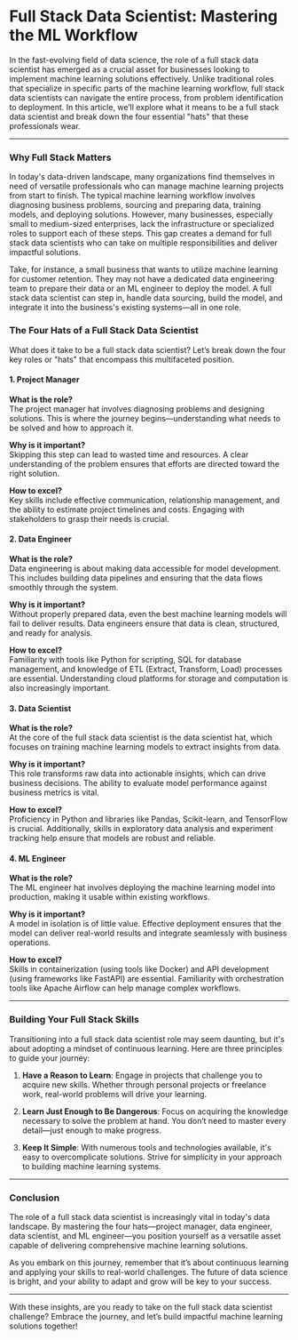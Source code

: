 # Full Stack Data Scientist: Mastering the ML Workflow

In the fast-evolving field of data science, the role of a full stack data scientist has emerged as a crucial asset for businesses looking to implement machine learning solutions effectively. Unlike traditional roles that specialize in specific parts of the machine learning workflow, full stack data scientists can navigate the entire process, from problem identification to deployment. In this article, we’ll explore what it means to be a full stack data scientist and break down the four essential "hats" that these professionals wear.

---

### Why Full Stack Matters

In today's data-driven landscape, many organizations find themselves in need of versatile professionals who can manage machine learning projects from start to finish. The typical machine learning workflow involves diagnosing business problems, sourcing and preparing data, training models, and deploying solutions. However, many businesses, especially small to medium-sized enterprises, lack the infrastructure or specialized roles to support each of these steps. This gap creates a demand for full stack data scientists who can take on multiple responsibilities and deliver impactful solutions.

Take, for instance, a small business that wants to utilize machine learning for customer retention. They may not have a dedicated data engineering team to prepare their data or an ML engineer to deploy the model. A full stack data scientist can step in, handle data sourcing, build the model, and integrate it into the business's existing systems—all in one role.

### The Four Hats of a Full Stack Data Scientist

What does it take to be a full stack data scientist? Let’s break down the four key roles or "hats" that encompass this multifaceted position.

#### 1. Project Manager

**What is the role?**  
The project manager hat involves diagnosing problems and designing solutions. This is where the journey begins—understanding what needs to be solved and how to approach it.

**Why is it important?**  
Skipping this step can lead to wasted time and resources. A clear understanding of the problem ensures that efforts are directed toward the right solution.

**How to excel?**  
Key skills include effective communication, relationship management, and the ability to estimate project timelines and costs. Engaging with stakeholders to grasp their needs is crucial. 

#### 2. Data Engineer

**What is the role?**  
Data engineering is about making data accessible for model development. This includes building data pipelines and ensuring that the data flows smoothly through the system.

**Why is it important?**  
Without properly prepared data, even the best machine learning models will fail to deliver results. Data engineers ensure that data is clean, structured, and ready for analysis.

**How to excel?**  
Familiarity with tools like Python for scripting, SQL for database management, and knowledge of ETL (Extract, Transform, Load) processes are essential. Understanding cloud platforms for storage and computation is also increasingly important.

#### 3. Data Scientist

**What is the role?**  
At the core of the full stack data scientist is the data scientist hat, which focuses on training machine learning models to extract insights from data.

**Why is it important?**  
This role transforms raw data into actionable insights, which can drive business decisions. The ability to evaluate model performance against business metrics is vital.

**How to excel?**  
Proficiency in Python and libraries like Pandas, Scikit-learn, and TensorFlow is crucial. Additionally, skills in exploratory data analysis and experiment tracking help ensure that models are robust and reliable.

#### 4. ML Engineer

**What is the role?**  
The ML engineer hat involves deploying the machine learning model into production, making it usable within existing workflows.

**Why is it important?**  
A model in isolation is of little value. Effective deployment ensures that the model can deliver real-world results and integrate seamlessly with business operations.

**How to excel?**  
Skills in containerization (using tools like Docker) and API development (using frameworks like FastAPI) are essential. Familiarity with orchestration tools like Apache Airflow can help manage complex workflows.

---

### Building Your Full Stack Skills

Transitioning into a full stack data scientist role may seem daunting, but it's about adopting a mindset of continuous learning. Here are three principles to guide your journey:

1. **Have a Reason to Learn**: Engage in projects that challenge you to acquire new skills. Whether through personal projects or freelance work, real-world problems will drive your learning.

2. **Learn Just Enough to Be Dangerous**: Focus on acquiring the knowledge necessary to solve the problem at hand. You don’t need to master every detail—just enough to make progress.

3. **Keep It Simple**: With numerous tools and technologies available, it's easy to overcomplicate solutions. Strive for simplicity in your approach to building machine learning systems.

---

### Conclusion

The role of a full stack data scientist is increasingly vital in today's data landscape. By mastering the four hats—project manager, data engineer, data scientist, and ML engineer—you position yourself as a versatile asset capable of delivering comprehensive machine learning solutions.

As you embark on this journey, remember that it’s about continuous learning and applying your skills to real-world challenges. The future of data science is bright, and your ability to adapt and grow will be key to your success.

---

With these insights, are you ready to take on the full stack data scientist challenge? Embrace the journey, and let’s build impactful machine learning solutions together!